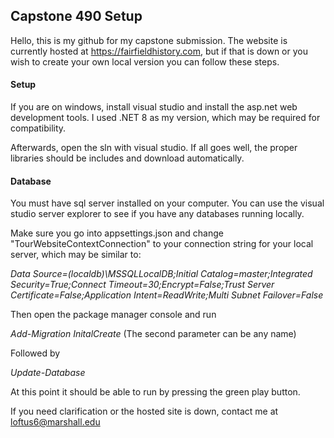 ## Capstone 490 Setup
Hello, this is my github for my capstone submission. The website is currently hosted at https://fairfieldhistory.com, but if that is down or you wish to create your own local version you can follow these steps.

#### Setup
If you are on windows, install visual studio and install the asp.net web development tools. I used .NET 8 as my version, which may be required for compatibility. 

Afterwards, open the sln with visual studio. If all goes well, the proper libraries should be includes and download automatically.

#### Database
You must have sql server installed on your computer. You can use the visual studio server explorer to see if you have any databases running locally.

Make sure you go into appsettings.json and change "TourWebsiteContextConnection" to your connection string for your local server, which may be similar to:


_Data Source=(localdb)\\MSSQLLocalDB;Initial Catalog=master;Integrated Security=True;Connect Timeout=30;Encrypt=False;Trust Server Certificate=False;Application Intent=ReadWrite;Multi Subnet Failover=False_

Then open the package manager console and run

_Add-Migration InitalCreate_ (The second parameter can be any name)

Followed by

_Update-Database_

At this point it should be able to run by pressing the green play button.

If you need clarification or the hosted site is down, contact me at loftus6@marshall.edu


